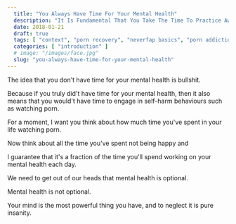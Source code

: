 ```yaml
---
  title: "You Always Have Time For Your Mental Health"
  description: "It Is Fundamental That You Take The Time To Practice Awareness And Perspective Exercises Which Will Help You Overcome Porn. Otherwise, You Don't Stand A Chance."
  date: 2018-01-21
  draft: true
  tags: [ "context", "porn recovery", "neverfap basics", "porn addiction", "addiction", "awareness", "nofap", "neverfap", "neverfap deluxe", "neverfap basics" ]
  categories: [ "introduction" ]
  # image: "/images/face.jpg"
  slug: "you-always-have-time-for-your-mental-health"
---
```


The idea that you don't have time for your mental health is bullshit.

Because if you truly did't have time for your mental health, then it also means that you would't have time to engage in self-harm behaviours such as watching porn.

For a moment, I want you think about how much time you've spent in your life watching porn.

Now think about all the time you've spent not being happy and 

I guarantee that it's a fraction of the time you'll spend working on your mental health each day. 

We need to get out of our heads that mental health is optional. 

Mental health is not optional. 

Your mind is the most powerful thing you have, and to neglect it is pure insanity. 